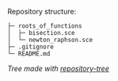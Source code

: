 Repository structure:

```
├─ roots_of_functions
│  ├─ bisection.sce
│  └─ newton_raphson.sce
├─ .gitignore
└─ README.md
```

_Tree made with [repository-tree](https://github.com/xiaoluoboding/repository-tree)_
